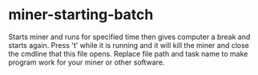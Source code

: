 # miner-starting-batch
Starts miner and runs for specified time then gives computer a break and starts again.
Press 't' while it is running and it will kill the miner and close the cmdline that this file opens.
Replace file path and task name to make program work for your miner or other software.
